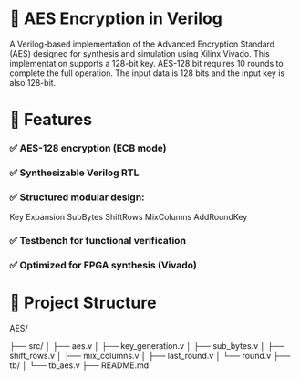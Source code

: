 # 🔐 AES Encryption in Verilog
A Verilog-based implementation of the Advanced Encryption Standard (AES) designed for synthesis and simulation using Xilinx Vivado. This implementation supports a 128-bit key. AES-128 bit requires 10 rounds to complete the full operation. The input data is 128 bits and the input key is also 128-bit.

# 🚀 Features
### ✅ AES-128 encryption (ECB mode)
### ✅ Synthesizable Verilog RTL
### ✅ Structured modular design:
Key Expansion
SubBytes
ShiftRows
MixColumns
AddRoundKey
### ✅ Testbench for functional verification
### ✅ Optimized for FPGA synthesis (Vivado)

# 📁 Project Structure

AES/

├── src/
│   ├── aes.v
│   ├── key_generation.v
│   ├── sub_bytes.v
│   ├── shift_rows.v
│   ├── mix_columns.v
│   ├── last_round.v
│   └── round.v
├── tb/
│   └── tb_aes.v
├── README.md
